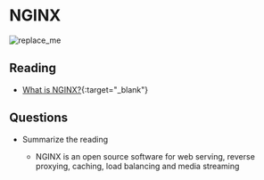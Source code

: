 # NGINX

![replace_me](https://codeworks.blob.core.windows.net/public/assets/img/illustrations/placeholder.svg)

## Reading

- [What is NGINX?](https://www.nginx.com/resources/glossary/nginx/){:target="_blank"}

## Questions
- Summarize the reading

  - NGINX is an open source software for web serving, reverse proxying, caching, load balancing and media streaming
